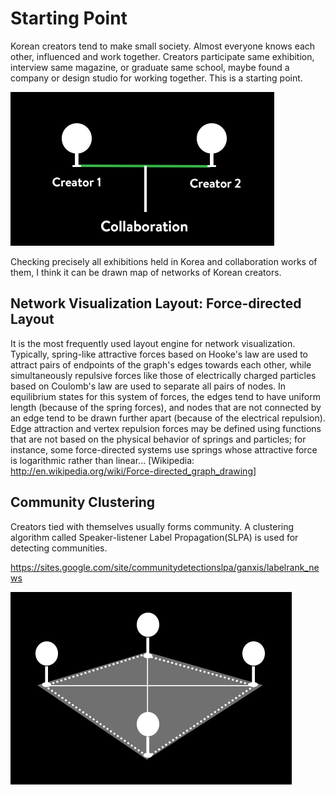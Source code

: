 # Starting Point 

Korean creators tend to make small society. Almost everyone knows each other, influenced and 
work together. Creators participate same exhibition, interview same magazine, or graduate same school, 
maybe found a company or design studio for working together. This is a starting point.

![Concepts 01](../project_images/01_basic_concepts/concepts_01.png?raw=true "Concepts 01")

Checking precisely all exhibitions held in Korea and collaboration works of them, I think 
it can be drawn map of networks of Korean creators.

## Network Visualization Layout: Force-directed Layout 
It is the most frequently used layout engine for network visualization. 
Typically, spring-like attractive forces based on Hooke's law are used to attract pairs of endpoints of the graph's edges towards each other, while simultaneously repulsive forces like those of electrically charged particles based on Coulomb's law are used to separate all pairs of nodes. In equilibrium states for this system of forces, the edges tend to have uniform length (because of the spring forces), and nodes that are not connected by an edge tend to be drawn further apart (because of the electrical repulsion). Edge attraction and vertex repulsion forces may be defined using functions that are not based on the physical behavior of springs and particles; for instance, some force-directed systems use springs whose attractive force is logarithmic rather than linear... [Wikipedia: http://en.wikipedia.org/wiki/Force-directed_graph_drawing]

## Community Clustering
Creators tied with themselves usually forms community. A clustering algorithm called 
Speaker-listener Label Propagation(SLPA) is used for detecting communities. 

https://sites.google.com/site/communitydetectionslpa/ganxis/labelrank_news

![Concepts 02](../project_images/01_basic_concepts/concepts_02.png?raw=true "Concepts 02")